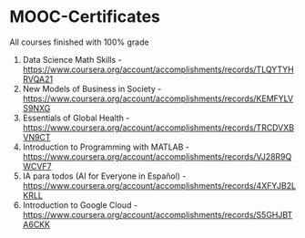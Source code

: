 # MOOC-Certificates
All courses finished with 100% grade
1. Data Science Math Skills - https://www.coursera.org/account/accomplishments/records/TLQYTYHRVQA21
2. New Models of Business in Society - https://www.coursera.org/account/accomplishments/records/KEMFYLVS9NXG
3. Essentials of Global Health - https://www.coursera.org/account/accomplishments/records/TRCDVXBVN9CT
4. Introduction to Programming with MATLAB - https://www.coursera.org/account/accomplishments/records/VJ28R9QWCVF7
5. IA para todos (AI for Everyone in Español) - https://www.coursera.org/account/accomplishments/records/4XFYJB2LKRLL
6. Introduction to Google Cloud - https://www.coursera.org/account/accomplishments/records/S5GHJBTA6CKK
